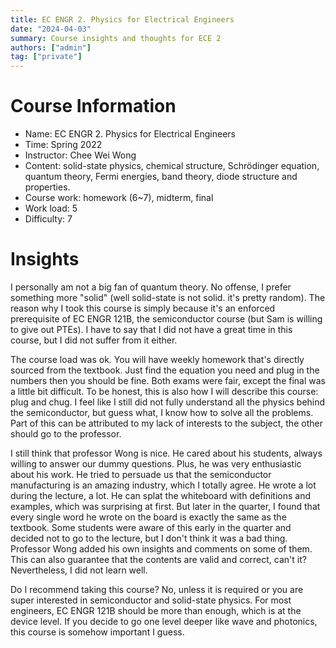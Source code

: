 ```yaml
---
title: EC ENGR 2. Physics for Electrical Engineers
date: "2024-04-03"
summary: Course insights and thoughts for ECE 2
authors: ["admin"]
tag: ["private"]
---
```


# Course Information

- Name: EC ENGR 2. Physics for Electrical Engineers
- Time: Spring 2022
- Instructor: Chee Wei Wong
- Content: solid-state physics, chemical structure, Schrödinger equation, quantum theory, Fermi energies, band theory, diode structure and properties.
- Course work: homework (6~7), midterm, final
- Work load: 5
- Difficulty: 7

# Insights

I personally am not a big fan of quantum theory. No offense, I prefer something more "solid" (well solid-state is not solid. it's pretty random). The reason why I took this course is simply because it's an enforced prerequisite of EC ENGR 121B, the semiconductor course (but Sam is willing to give out PTEs). I have to say that I did not have a great time in this course, but I did not suffer from it either.

The course load was ok. You will have weekly homework that's directly sourced from the textbook. Just find the equation you need and plug in the numbers then you should be fine. Both exams were fair, except the final was a little bit difficult. To be honest, this is also how I will describe this course: plug and chug. I feel like I still did not fully understand all the physics behind the semiconductor, but guess what, I know how to solve all the problems. Part of this can be attributed to my lack of interests to the subject, the other should go to the professor.

I still think that professor Wong is nice. He cared about his students, always willing to answer our dummy questions. Plus, he was very enthusiastic about his work. He tried to persuade us that the semiconductor manufacturing is an amazing industry, which I totally agree. He wrote a lot during the lecture, a lot. He can splat the whiteboard with definitions and examples, which was surprising at first. But later in the quarter, I found that every single word he wrote on the board is exactly the same as the textbook. Some students were aware of this early in the quarter and decided not to go to the lecture, but I don't think it was a bad thing. Professor Wong added his own insights and comments on some of them. This can also guarantee that the contents are valid and correct, can't it? Nevertheless, I did not learn well.

Do I recommend taking this course? No, unless it is required or you are super interested in semiconductor and solid-state physics. For most engineers, EC ENGR 121B should be more than enough, which is at the device level. If you decide to go one level deeper like wave and photonics, this course is somehow important I guess.
